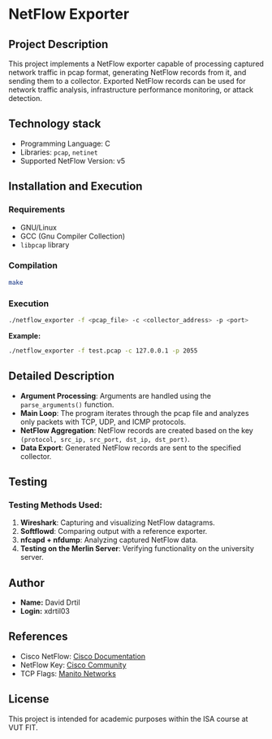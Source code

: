 # NetFlow Exporter

## Project Description
This project implements a NetFlow exporter capable of processing captured network traffic in pcap format, generating NetFlow records from it, and sending them to a collector. Exported NetFlow records can be used for network traffic analysis, infrastructure performance monitoring, or attack detection.

## Technology stack
- Programming Language: C
- Libraries: `pcap`, `netinet`
- Supported NetFlow Version: v5

## Installation and Execution
### Requirements
- GNU/Linux
- GCC (Gnu Compiler Collection)
- `libpcap` library

### Compilation
```sh
make
```

### Execution
```sh
./netflow_exporter -f <pcap_file> -c <collector_address> -p <port>
```
**Example:**
```sh
./netflow_exporter -f test.pcap -c 127.0.0.1 -p 2055
```

## Detailed Description
- **Argument Processing**: Arguments are handled using the `parse_arguments()` function.
- **Main Loop**: The program iterates through the pcap file and analyzes only packets with TCP, UDP, and ICMP protocols.
- **NetFlow Aggregation**: NetFlow records are created based on the key `(protocol, src_ip, src_port, dst_ip, dst_port)`.
- **Data Export**: Generated NetFlow records are sent to the specified collector.

## Testing
### Testing Methods Used:
1. **Wireshark**: Capturing and visualizing NetFlow datagrams.
2. **Softflowd**: Comparing output with a reference exporter.
3. **nfcapd + nfdump**: Analyzing captured NetFlow data.
4. **Testing on the Merlin Server**: Verifying functionality on the university server.

## Author
- **Name:** David Drtil
- **Login:** xdrtil03

## References
- Cisco NetFlow: [Cisco Documentation](https://www.cisco.com/c/en/us/td/docs/net_mgmt/netflow_collection_engine/3-6/user/guide/format.html)
- NetFlow Key: [Cisco Community](https://community.cisco.com/t5/security-knowledge-base/netflow-on-asa/ta-p/3119176)
- TCP Flags: [Manito Networks](https://www.manitonetworks.com/flow-management/2016/10/16/decoding-tcp-flags)

## License
This project is intended for academic purposes within the ISA course at VUT FIT.
